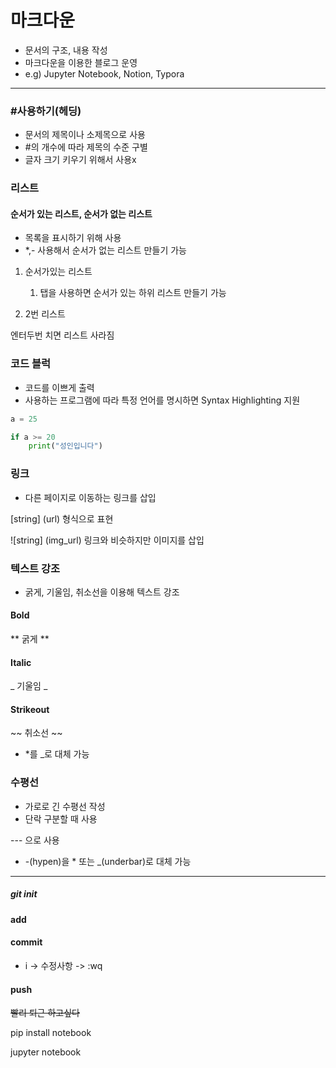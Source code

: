# 마크다운

- 문서의 구조, 내용 작성
- 마크다운을 이용한 블로그 운영
- e.g) Jupyter Notebook, Notion, Typora

---

### #사용하기(헤딩)

* 문서의 제목이나 소제목으로 사용
* #의 개수에 따라 제목의 수준 구별
* 글자 크기 키우기 위해서 사용x



### 리스트 

#### 순서가 있는 리스트, 순서가 없는 리스트

* 목록을 표시하기 위해 사용
* *,- 사용해서 순서가 없는 리스트 만들기 가능

1. 순서가있는 리스트
   1. 탭을 사용하면 순서가 있는 하위 리스트 만들기 가능

2. 2번 리스트

엔터두번 치면 리스트 사라짐



### 코드 블럭

* 코드를 이쁘게 출력
* 사용하는 프로그램에 따라 특정 언어를 명시하면 Syntax Highlighting 지원

```python
a = 25

if a >= 20
	print("성인입니다")
```



### 링크 

* 다른 페이지로 이동하는 링크를 삽입

[string] (url) 형식으로 표현

![string] (img_url) 링크와 비슷하지만 이미지를 삽입



### 텍스트 강조 

* 굵게, 기울임, 취소선을 이용해 텍스트 강조

#### Bold 

** 굵게 **

#### Italic 

_ 기울임 _

#### Strikeout

~~ 취소선 ~~

* *를 _로 대체 가능



### 수평선 

* 가로로 긴 수평선 작성
* 단락 구분할 때 사용

--- 으로 사용

* -(hypen)을 * 또는 _(underbar)로 대체 가능



---

##### git init 

#### add

#### commit

* i -> 수정사항 -> :wq

#### push

~~빨리 퇴근 하고싶다~~ 



pip install notebook

jupyter notebook
